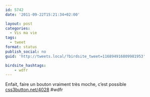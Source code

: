 ```yaml
---
id: 5742
date: '2011-09-22T15:21:34+02:00'

layout: post
categories:
  - Vis ma vie
tags:
  - tweet
format: status
publish_social: no
guid: 'http://tweets.local/?birdsite_tweet=116894916809981953'

birdsite_hashtags:
    - wdfr
---
```


Enfait, faire un bouton vraiment très moche, c’est possible [css3button.net/4028](http://css3button.net/4028) #wdfr